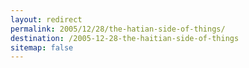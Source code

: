 ```yaml
---
layout: redirect
permalink: 2005/12/28/the-hatian-side-of-things/
destination: /2005-12-28-the-haitian-side-of-things
sitemap: false
---
```

